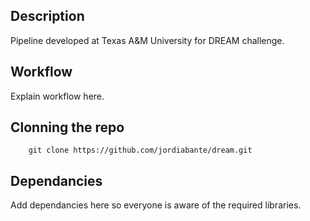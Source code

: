 Description
------------------
Pipeline developed at Texas A&M University for DREAM challenge.

Workflow
------------------
Explain workflow here.

Clonning the repo
------------------

        git clone https://github.com/jordiabante/dream.git

Dependancies
-----------------
Add dependancies here so everyone is aware of the required libraries.

